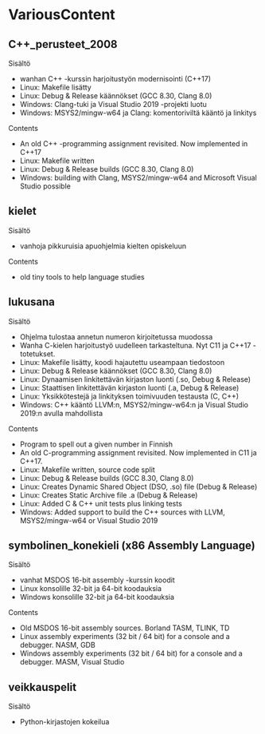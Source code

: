 # VariousContent

## C++_perusteet_2008

Sisältö
* wanhan C++ -kurssin harjoitustyön modernisointi (C++17)
* Linux: Makefile lisätty
* Linux: Debug & Release käännökset (GCC 8.30, Clang 8.0)
* Windows: Clang-tuki ja Visual Studio 2019 -projekti luotu
* Windows: MSYS2/mingw-w64 ja Clang: komentoriviltä kääntö ja linkitys

Contents
* An old C++ -programming assignment revisited. Now implemented in C++17
* Linux: Makefile written
* Linux: Debug & Release builds (GCC 8.30, Clang 8.0)
* Windows: building with Clang, MSYS2/mingw-w64 and Microsoft Visual Studio possible


## kielet

Sisältö
* vanhoja pikkuruisia apuohjelmia kielten opiskeluun

Contents
* old tiny tools to help language studies

## lukusana

Sisältö
* Ohjelma tulostaa annetun numeron kirjoitetussa muodossa
* Wanha C-kielen harjoitustyö uudelleen tarkasteltuna. Nyt C11 ja C++17 -totetukset.
* Linux: Makefile lisätty, koodi hajautettu useampaan tiedostoon
* Linux: Debug & Release käännökset (GCC 8.30, Clang 8.0)
* Linux: Dynaamisen linkitettävän kirjaston luonti (.so, Debug & Release)
* Linux: Staattisen linkitettävän kirjaston luonti (.a, Debug & Release)
* Linux: Yksikkötestejä ja linkityksen toimivuuden testausta (C, C++)
* Windows: C++ kääntö LLVM:n, MSYS2/mingw-w64:n ja Visual Studio 2019:n avulla mahdollista

Contents
* Program to spell out a given number in Finnish
* An old C-programming assignment revisited. Now implemented in C11 ja C++17.
* Linux: Makefile written, source code split
* Linux: Debug & Release builds (GCC 8.30, Clang 8.0)
* Linux: Creates Dynamic Shared Object (DSO, .so) file (Debug & Release)
* Linux: Creates Static Archive file .a (Debug & Release)
* Linux: Added C & C++ unit tests plus linking tests 
* Windows: Added support to build the C++ sources with LLVM, MSYS2/mingw-w64 or Visual Studio 2019

## symbolinen_konekieli (x86 Assembly Language)
Sisältö
* vanhat MSDOS 16-bit assembly -kurssin koodit
* Linux konsolille 32-bit ja 64-bit koodauksia 
* Windows konsolille 32-bit ja 64-bit koodauksia

Contents
* Old MSDOS 16-bit assembly sources. Borland TASM, TLINK, TD
* Linux assembly experiments (32 bit / 64 bit) for a console and a debugger. NASM, GDB
* Windows assembly experiments (32 bit / 64 bit) for a console and a debugger. MASM, Visual Studio

## veikkauspelit
Sisältö
* Python-kirjastojen kokeilua

